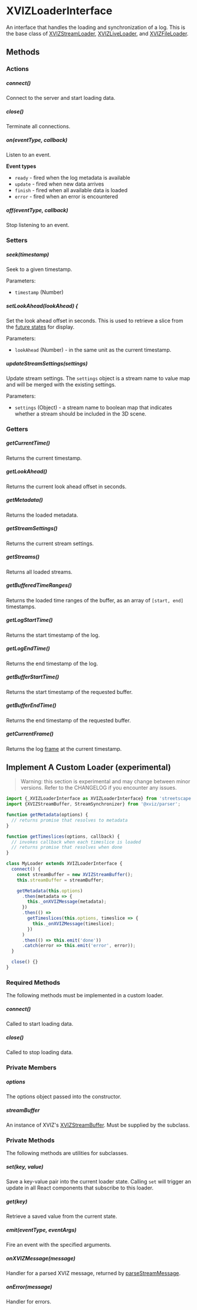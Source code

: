 # XVIZLoaderInterface

An interface that handles the loading and synchronization of a log. This is the base class of
[XVIZStreamLoader](/docs/api-reference/xviz-stream-loader.md),
[XVIZLiveLoader](/docs/api-reference/xviz-live-loader.md), and
[XVIZFileLoader](/docs/api-reference/xviz-file-loader.md).

## Methods

### Actions

##### connect()

Connect to the server and start loading data.

##### close()

Terminate all connections.

##### on(eventType, callback)

Listen to an event.

**Event types**

- `ready` - fired when the log metadata is available
- `update` - fired when new data arrives
- `finish` - fired when all available data is loaded
- `error` - fired when an error is encountered

##### off(eventType, callback)

Stop listening to an event.

### Setters

##### seek(timestamp)

Seek to a given timestamp.

Parameters:

- `timestamp` (Number)

##### setLookAhead(lookAhead) {

Set the look ahead offset in seconds. This is used to retrieve a slice from the
[future states](https://github.com/uber/xviz/blob/master/docs/protocol-schema/core-types.md#stream-set)
for display.

Parameters:

- `lookAhead` (Number) - in the same unit as the current timestamp.

##### updateStreamSettings(settings)

Update stream settings. The `settings` object is a stream name to value map and will be merged with
the existing settings.

Parameters:

- `settings` (Object) - a stream name to boolean map that indicates whether a stream should be
  included in the 3D scene.

### Getters

##### getCurrentTime()

Returns the current timestamp.

##### getLookAhead()

Returns the current look ahead offset in seconds.

##### getMetadata()

Returns the loaded metadata.

##### getStreamSettings()

Returns the current stream settings.

##### getStreams()

Returns all loaded streams.

##### getBufferedTimeRanges()

Returns the loaded time ranges of the buffer, as an array of `[start, end]` timestamps.

##### getLogStartTime()

Returns the start timestamp of the log.

##### getLogEndTime()

Returns the end timestamp of the log.

##### getBufferStartTime()

Returns the start timestamp of the requested buffer.

##### getBufferEndTime()

Returns the end timestamp of the requested buffer.

##### getCurrentFrame()

Returns the log
[frame](https://github.com/uber/xviz/blob/master/docs/api-reference/stream-synchronizer.md#getCurrentFrame-streamFilter-)
at the current timestamp.

## Implement A Custom Loader (experimental)

> Warning: this section is experimental and may change between minor versions. Refer to the
> CHANGELOG if you encounter any issues.

```js
import {_XVIZLoaderInterface as XVIZLoaderInterface} from 'streetscape.gl';
import {XVIZStreamBuffer, StreamSynchronizer} from '@xviz/parser';

function getMetadata(options) {
  // returns promise that resolves to metadata
}

function getTimeslices(options, callback) {
  // invokes callback when each timeslice is loaded
  // returns promise that resolves when done
}

class MyLoader extends XVIZLoaderInterface {
  connect() {
    const streamBuffer = new XVIZStreamBuffer();
    this.streamBuffer = streamBuffer;

    getMetadata(this.options)
      .then(metadata => {
        this._onXVIZMessage(metadata);
      })
      .then(() =>
        getTimeslices(this.options, timeslice => {
          this._onXVIZMessage(timeslice);
        })
      )
      .then(() => this.emit('done'))
      .catch(error => this.emit('error', error));
  }

  close() {}
}
```

### Required Methods

The following methods must be implemented in a custom loader.

##### connect()

Called to start loading data.

##### close()

Called to stop loading data.

### Private Members

##### options

The options object passed into the constructor.

##### streamBuffer

An instance of XVIZ's
[XVIZStreamBuffer](https://github.com/uber/xviz/blob/master/docs/api-reference/xviz-stream-buffer.md).
Must be supplied by the subclass.

### Private Methods

The following methods are utilities for subclasses.

##### set(key, value)

Save a key-value pair into the current loader state. Calling `set` will trigger an update in all
React components that subscribe to this loader.

##### get(key)

Retrieve a saved value from the current state.

##### emit(eventType, eventArgs)

Fire an event with the specified arguments.

##### onXVIZMessage(message)

Handler for a parsed XVIZ message, returned by
[parseStreamMessage](https://github.com/uber/xviz/blob/master/docs/api-reference/parse-xviz.md).

##### onError(message)

Handler for errors.
